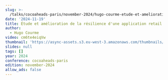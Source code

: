 ```yaml
---
slug: >-
  /talks/cocoaheads-paris/november-2024/hugo-courme-etude-et-amelioration-de-la-resilience-dune-application-retail
date: '2024-11-19'
title: Étude et amélioration de la résilience d'une application retail
author:
  - Hugo Courme
video: cm6te4eiqVw
thumbnail: 'https://async-assets.s3.eu-west-3.amazonaws.com/thumbnails/cm6te4eiqVw.jpg'
slides: null
tags: []
year: 2024
conference: cocoaheads-paris
edition: november-2024
allow_ads: false
---
```

